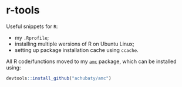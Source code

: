 # r-tools

Useful snippets for `R`:

- my `.Rprofile`;
- installing multiple wersions of R on Ubuntu Linux;
- setting up package installation cache using `ccache`.

All R code/functions moved to my [`amc`](https://github.com/achubaty/amc) package, which can be installed using:

```r
devtools::install_github("achubaty/amc")
```

